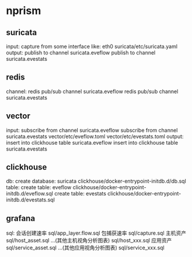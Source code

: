 # nprism

## suricata
input:
    capture from some interface like: eth0
    suricata/etc/suricata.yaml
output:
    publish to channel suricata.eveflow
    publish to channel suricata.evestats

## redis
channel:
    redis pub/sub channel suricata.eveflow
    redis pub/sub channel suricata.evestats

## vector
input:
    subscribe from channel suricata.eveflow
    subscribe from channel suricata.evestats
    vector/etc/eveflow.toml
    vector/etc/evestats.toml
output:
    insert into clickhouse table suricata.eveflow
    insert into clickhouse table suricata.evestats
    
## clickhouse
db:
    create database: suricata clickhouse/docker-entrypoint-initdb.d/db.sql
table:
    create table: eveflow clickhouse/docker-entrypoint-initdb.d/eveflow.sql
    create table: evestats clickhouse/docker-entrypoint-initdb.d/evestats.sql

## grafana
sql:
    会话创建速率 sql/app_layer.flow.sql
    包捕获速率 sql/capture.sql
    主机资产 sql/host_asset.sql
    ...(其他主机视角分析图表) sql/host_xxx.sql
    应用资产 sql/service_asset.sql
    ...(其他应用视角分析图表) sql/service_xxx.sql
